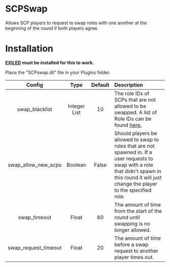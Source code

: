 # SCPSwap

Allows SCP players to request to swap roles with one another at the beginning of the round if both players agree.

# Installation

**[EXILED](https://github.com/galaxy119/EXILED) must be installed for this to work.**

Place the "SCPswap.dll" file in your Plugins folder.

| Config        | Type | Default | Description
| :-------------: | :---------: | :---------: | :------ |
| swap_blacklist | Integer List | 10 | The role IDs of SCPs that are not allowed to be swapped. A list of Role IDs can be found [here.](https://github.com/Cyanox62/SCPSwap/wiki/SCP-Role-IDs) |
| swap_allow_new_scps | Boolean | False | Should players be allowed to swap to roles that are not spawned in. If a user requests to swap with a role that didn't spawn in this round it will just change the player to the specified role. |
| swap_timeout | Float | 60 | The amount of time from the start of the round until swapping is no longer allowed. |
| swap_request_timeout | Float | 20 | The amount of time before a swap request to another player times out. |
